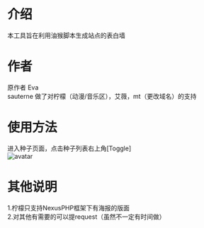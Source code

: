 # 介绍
本工具旨在利用油猴脚本生成站点的表白墙

# 作者
原作者 Eva  
sauterne 做了对柠檬（动漫/音乐区），艾薇，mt（更改域名）的支持


# 使用方法
进入种子页面，点击种子列表右上角[Toggle]  
![avatar](https://ptpimg.me/9e0rh6.png)

# 其他说明  
1.柠檬只支持NexusPHP框架下有海报的版面  
2.对其他有需要的可以提request（虽然不一定有时间做）
